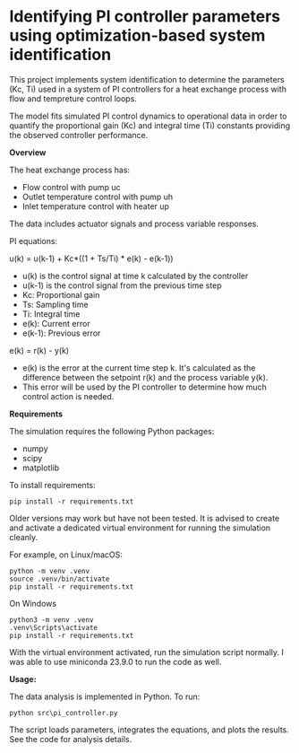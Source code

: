 # Identifying PI controller parameters using optimization-based system identification


This project implements system identification to determine the parameters (Kc, Ti) used in a system of PI controllers for a heat exchange process with flow and tempreture control loops.


The model fits simulated PI control dynamics to operational data in order to quantify the proportional gain (Kc) and integral time (Ti) constants providing the observed controller performance.


**Overview**

The heat exchange process has:

* Flow control with pump uc
* Outlet temperature control with pump uh
* Inlet temperature control with heater up

The data includes actuator signals and process variable responses.


PI equations:

u(k) = u(k-1) + Kc*((1 + Ts/Ti) * e(k) - e(k-1))
* u(k) is the control signal at time k calculated by the controller
* u(k-1) is the control signal from the previous time step
* Kc: Proportional gain
* Ts: Sampling time
* Ti: Integral time
* e(k): Current error
* e(k-1): Previous error


e(k) = r(k) - y(k)
* e(k) is the error at the current time step k. It's calculated as the difference between the setpoint r(k) and the process variable y(k).
* This error will be used by the PI controller to determine how much control action is needed.


**Requirements**

The simulation requires the following Python packages:

* numpy
* scipy
* matplotlib


To install requirements:

```
pip install -r requirements.txt
```

Older versions may work but have not been tested. It is advised to create and activate a dedicated virtual environment for running the simulation cleanly.


For example, on Linux/macOS:

```
python -m venv .venv
source .venv/bin/activate
pip install -r requirements.txt
```

On Windows
```
python3 -m venv .venv
.venv\Scripts\activate
pip install -r requirements.txt
```
With the virtual environment activated, run the simulation script normally.
I was able to use miniconda 23.9.0 to run the code as well.

**Usage:**

The data analysis is implemented in Python. To run:

```
python src\pi_controller.py
```

The script loads parameters, integrates the equations, and plots the results. See the code for analysis details.

